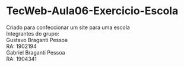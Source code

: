 # TecWeb-Aula06-Exercicio-Escola
Criado para confeccionar um site para uma escola</br>
Integrantes do grupo:</br>
Gustavo Braganti Pessoa</br>
RA: 1902194</br>
Gabriel Braganti Pessoa</br>
RA: 1904341</br>

